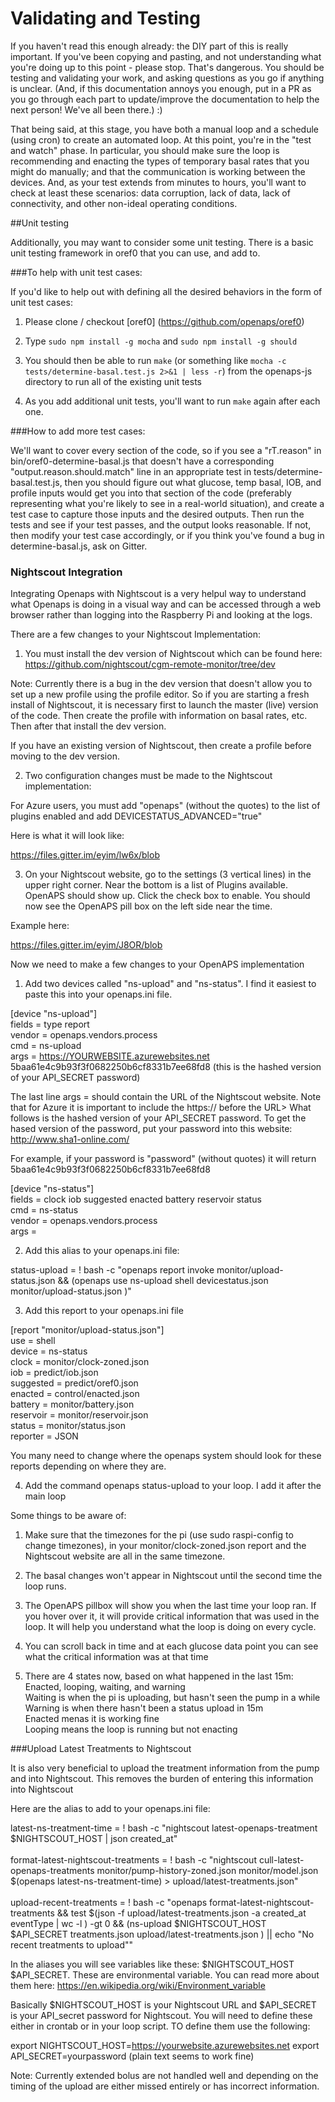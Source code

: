 # Validating and Testing

If you haven't read this enough already: the DIY part of this is really important. If you've been copying and pasting, and not understanding what you're doing up to this point - please stop. That's dangerous. You should be testing and validating your work, and asking questions as you go if anything is unclear. (And, if this documentation annoys you enough, put in a PR as you go through each part to update/improve the documentation to help the next person! We've all been there.) :)

That being said, at this stage, you have both a manual loop and a schedule (using cron) to create an automated loop. At this point, you're in the "test and watch" phase. In particular, you should make sure the loop is recommending and enacting the types of temporary basal rates that you might do manually; and that the communication is working between the devices. And, as your test extends from minutes to hours, you'll want to check at least these scenarios: data corruption, lack of data, lack of connectivity, and other non-ideal operating conditions.

##Unit testing

Additionally, you may want to consider some unit testing. There is a basic unit testing framework in oref0 that you can use, and add to. 

###To help with unit test cases:

If you'd like to help out with defining all the desired behaviors in the form of unit test cases:

1) Please clone / checkout [oref0] (https://github.com/openaps/oref0)

2) Type `sudo npm install -g mocha` and `sudo npm install -g should`

3) You should then be able to run `make` (or something like `mocha -c tests/determine-basal.test.js 2>&1 | less -r`) from the openaps-js directory to run all of the existing unit tests

4) As you add additional unit tests, you'll want to run `make` again after each one. 

###How to add more test cases:
 
We'll want to cover every section of the code, so if you see a "rT.reason" in bin/oref0-determine-basal.js that doesn't have a corresponding "output.reason.should.match" line in an appropriate test in tests/determine-basal.test.js, then you should figure out what glucose, temp basal, IOB, and profile inputs would get you into that section of the code (preferably representing what you're likely to see in a real-world situation), and create a test case to capture those inputs and the desired outputs.  Then run the tests and see if your test passes, and the output looks reasonable.  If not, then modify your test case accordingly, or if you think you've found a bug in determine-basal.js, ask on Gitter.


### Nightscout Integration

Integrating Openaps with Nightscout is a very helpul way to understand what Openaps is doing in a visual way and can be accessed through a web browser rather than logging into the Raspberry Pi and looking at the logs.  

There are a few changes to your Nightscout Implementation:
1) You must install the dev version of Nightscout which can be found here:
https://github.com/nightscout/cgm-remote-monitor/tree/dev

Note:  Currently there is a bug in the dev version that doesn't allow you to set up a new profile using the profile editor.  So if you are starting a fresh install of Nightscout, it is necessary first to launch the master (live) version of the code.  Then create the profile with information on basal rates, etc.  Then after that install the dev version.

If you have an existing version of Nightscout, then create a profile before moving to the dev version.

2) Two configuration changes must be made to the Nightscout implementation:

For Azure users, you must add "openaps" (without the quotes) to the list of plugins enabled and add  DEVICESTATUS_ADVANCED="true" 

Here is what it will look like:

https://files.gitter.im/eyim/lw6x/blob

3) On your Nightscout website, go to the settings (3 vertical lines) in the upper right corner.  Near the bottom is a list of Plugins available.  OpenAPS should show up.  Click the check box to enable.  You should now see the OpenAPS pill box on the left side near the time.

Example here:

https://files.gitter.im/eyim/J8OR/blob

Now we need to make a few changes to your OpenAPS implementation

1) Add two devices called "ns-upload" and "ns-status".  I find it easiest to paste this into your openaps.ini file.

[device "ns-upload"] <br>
fields = type report <br>
vendor = openaps.vendors.process <br>
cmd = ns-upload <br>
args = https://YOURWEBSITE.azurewebsites.net 5baa61e4c9b93f3f0682250b6cf8331b7ee68fd8 (this is the hashed version of your API_SECRET password) <br>

The last line args = should contain the URL of the Nightscout website.  Note that for Azure it is important to include the https:// before the URL>  What follows is the hashed version of your API_SECRET password.  To get the hased version of the password, put your password into this website:  http://www.sha1-online.com/

For example, if your password is "password" (without quotes) it will return 5baa61e4c9b93f3f0682250b6cf8331b7ee68fd8

[device "ns-status"] <br>
fields = clock iob suggested enacted battery reservoir status<br>
cmd = ns-status<br>
vendor = openaps.vendors.process<br>
args = <br>

2) Add this alias to your openaps.ini file:

status-upload = ! bash -c "openaps report invoke monitor/upload-status.json && (openaps use ns-upload shell devicestatus.json monitor/upload-status.json )"

3) Add this report to your openaps.ini file

[report "monitor/upload-status.json"] <br>
use = shell <br>
device = ns-status <br>
clock = monitor/clock-zoned.json <br>
iob = predict/iob.json <br>
suggested = predict/oref0.json <br>
enacted = control/enacted.json <br>
battery = monitor/battery.json <br>
reservoir = monitor/reservoir.json <br>
status = monitor/status.json <br>
reporter = JSON <br>

You many need to change where the openaps system should look for these reports depending on where they are.

4) Add the command openaps status-upload to your loop.  I add it after the main loop

Some things to be aware of:

1) Make sure that the timezones for the pi (use sudo raspi-config to change timezones), in your monitor/clock-zoned.json report and the Nightscout website are all in the same timezone.

2) The basal changes won't appear in Nightscout until the second time the loop runs.

3) The OpenAPS pillbox will show you when the last time your loop ran.  If you hover over it, it will provide critical information that was used in the loop.  It will help you understand what the loop is doing on every cycle.

4) You can scroll back in time and at each glucose data point you can see what the critical information was at that time

5) There are 4 states now, based on what happened in the last 15m:  Enacted, looping, waiting, and warning <br>
Waiting is when the pi is uploading, but hasn't seen the pump in a while <br>
Warning is when there hasn't been a status upload in 15m <br>
Enacted menas it is working fine <br>
Looping means the loop is running but not enacting <br>

###Upload Latest Treatments to Nightscout

It is also very beneficial to upload the treatment information from the pump and into Nightscout.  This removes the burden of entering this information into Nightscout

Here are the alias to add to your openaps.ini file:

latest-ns-treatment-time = ! bash -c "nightscout latest-openaps-treatment $NIGHTSCOUT_HOST | json created_at"<br>
<br>
format-latest-nightscout-treatments = ! bash -c "nightscout cull-latest-openaps-treatments monitor/pump-history-zoned.json monitor/model.json $(openaps latest-ns-treatment-time) > upload/latest-treatments.json" <br>
<br>
upload-recent-treatments = ! bash -c "openaps format-latest-nightscout-treatments && test $(json -f upload/latest-treatments.json -a created_at eventType | wc -l ) -gt 0 && (ns-upload $NIGHTSCOUT_HOST $API_SECRET treatments.json upload/latest-treatments.json ) || echo \"No recent treatments to upload\""<br>

In the aliases you will see variables like these:  $NIGHTSCOUT_HOST $API_SECRET.  These are environmental variable.  You can read more about them here:  https://en.wikipedia.org/wiki/Environment_variable <br>

Basically $NIGHTSCOUT_HOST is your Nightscout URL and $API_SECRET is your API_secret password for Nightscout.  You will need to define these either in crontab or in your loop script.  TO define them use the following:

export NIGHTSCOUT_HOST=https://yourwebsite.azurewebsites.net
export API_SECRET=yourpassword   (plain text seems to work fine)



Note:  Currently extended bolus are not handled well and depending on the timing of the upload are either missed entirely or has incorrect information.  
